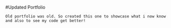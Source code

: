 #Updated Portfolio
```
Old portfolio was old. So created this one to showcase what i now know
and also to see my code get better!
